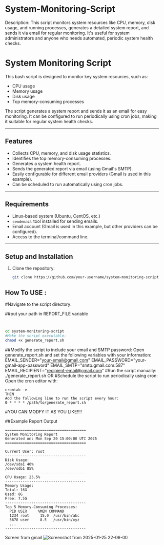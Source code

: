 # System-Monitoring-Script
Description: This script monitors system resources like CPU, memory, disk usage, and running processes, generates a detailed system report, and sends it via email for regular monitoring. It's useful for system administrators and anyone who needs automated, periodic system health checks.

# System Monitoring Script

This bash script is designed to monitor key system resources, such as:

- CPU usage
- Memory usage
- Disk usage
- Top memory-consuming processes

The script generates a system report and sends it as an email for easy monitoring. It can be configured to run periodically using cron jobs, making it suitable for regular system health checks.

---

## Features

- Collects CPU, memory, and disk usage statistics.
- Identifies the top memory-consuming processes.
- Generates a system health report.
- Sends the generated report via email (using Gmail's SMTP).
- Easily configurable for different email providers (Gmail is used in this example).
- Can be scheduled to run automatically using cron jobs.

---

## Requirements

- Linux-based system (Ubuntu, CentOS, etc.)
- `sendemail` tool installed for sending emails.
- Email account (Gmail is used in this example, but other providers can be configured).
- Access to the terminal/command line.

---

## Setup and Installation

1. Clone the repository:
   ```bash
   git clone https://github.com/your-username/system-monitoring-script.git

## How To USE :
#Navigate to the script directory: 

##put your path in REPORT_FILE variable
```bash


cd system-monitoring-script
#Make the script executable:
chmod +x generate_report.sh
```

##Modify the script to include your email and SMTP password: Open generate_report.sh and set the following variables with your information:
EMAIL_SENDER="your-email@gmail.com"
EMAIL_PASSWORD="your-gmail-app-password"
EMAIL_SMTP="smtp.gmail.com:587"
EMAIL_RECIPIENT="recipient-email@gmail.com"
#Run the script manually:
./generate_report.sh
OR
#Schedule the script to run periodically using cron: Open the cron editor with:
```
crontab -e
THEN
Add the following line to run the script every hour:
0 * * * * /path/to/generate_report.sh
```
#YOU CAN MODFY IT AS YOU LIKE!!!!


##Example Report Output
```
=====================================
System Monitoring Report
Generated on: Mon Sep 20 15:00:00 UTC 2025
=====================================

Current User: root
-------------------------------------
Disk Usage:
/dev/sda1 40%
/dev/sdb1 85%
-------------------------------------
CPU Usage: 23.5%
-------------------------------------
Memory Usage:
Total: 16G
Used: 8G
Free: 7.5G
-------------------------------------
Top 5 Memory-Consuming Processes:
  PID USER     %MEM COMMAND
  1234 root     15.0  /usr/bin/abc
  5678 user     8.5   /usr/bin/xyz
  ...
-------------------------------------
```

Screen from gmail
![Screenshot from 2025-01-25 22-09-00](https://github.com/user-attachments/assets/e882c3be-2abb-4560-96d3-a7655c97c2bf)

